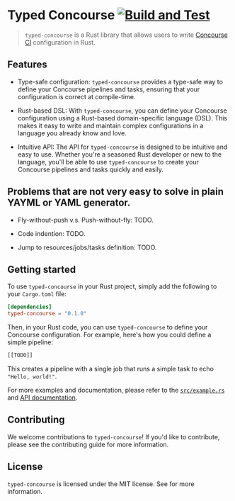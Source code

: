 # Typed Concourse [![Build and Test](https://github.com/higuoxing/typed-concourse/actions/workflows/rust.yml/badge.svg)](https://github.com/higuoxing/typed-concourse/actions/workflows/rust.yml)

> `typed-concourse` is a Rust library that allows users to write [Concourse CI](https://concourse-ci.org/) configuration in Rust.

## Features

- Type-safe configuration: `typed-concourse` provides a type-safe way to define your Concourse pipelines and tasks, ensuring that your configuration is correct at compile-time.

- Rust-based DSL: With `typed-concourse`, you can define your Concourse configuration using a Rust-based domain-specific language (DSL). This makes it easy to write and maintain complex configurations in a language you already know and love.

- Intuitive API: The API for `typed-concourse` is designed to be intuitive and easy to use. Whether you're a seasoned Rust developer or new to the language, you'll be able to use `typed-concourse` to create your Concourse pipelines and tasks quickly and easily.

## Problems that are not very easy to solve in plain YAYML or YAML generator.

- Fly-without-push v.s. Push-without-fly: TODO.

- Code indention: TODO.

- Jump to resources/jobs/tasks definition: TODO.

## Getting started

To use `typed-concourse` in your Rust project, simply add the following to your `Cargo.toml` file:

```toml
[dependencies]
typed-concourse = "0.1.0"
```

Then, in your Rust code, you can use `typed-concourse` to define your Concourse configuration. For example, here's how you could define a simple pipeline:

```rust
[[TODO]]
```

This creates a pipeline with a single job that runs a simple task to echo `"Hello, world!"`.

For more examples and documentation, please refer to the [`src/example.rs`](https://github.com/higuoxing/typed-concourse/blob/main/src/examples.rs) and [API documentation](TODO).

## Contributing

We welcome contributions to `typed-concourse`! If you'd like to contribute, please see the contributing guide for more information.

## License

`typed-concourse` is licensed under the MIT license. See [](./LICENSE) for more information.
